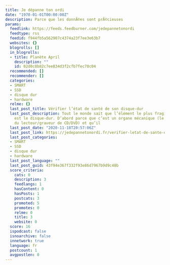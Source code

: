 ```yaml
---
title: Je dépanne ton ordi
date: "1970-01-01T00:00:00Z"
description: Parce que les donnÃ©es sont prÃ©cieuses
params:
  feedlink: https://feeds.feedburner.com/jedepannetonordi
  feedtype: rss
  feedid: f944fb5a562907c4374a23f7ee3e63b7
  websites: {}
  blogrolls: []
  in_blogrolls:
  - title: Planète April
    description: ""
    id: 02d0c8b82c7ee834d3f2cfb7fec70c04
  recommended: []
  recommender: []
  categories:
  - SMART
  - SSD
  - disque dur
  - hardware
  relme: {}
  last_post_title: Vérifier l’état de santé de son disque-dur
  last_post_description: Tout le monde sait que l’élément le plus fragile d’un ordinateur
    est le disque-dur. D’abord parce que c’est un organe mécanique (le seul en dehors
    du lecteur/graveur de CD/DVD) et qu’il
  last_post_date: "2020-11-18T20:57:06Z"
  last_post_link: https://jedepannetonordi.fr/verifier-letat-de-sante-de-son-disque-dur/
  last_post_categories:
  - SMART
  - SSD
  - disque dur
  - hardware
  last_post_language: ""
  last_post_guid: 43f94e367f332f93e86d7967b9d9c48b
  score_criteria:
    cats: 0
    description: 3
    feedlangs: 1
    hasContent: 0
    hasPosts: 1
    postcats: 3
    promoted: 5
    promotes: 0
    relme: 0
    title: 3
    website: 0
  score: 16
  ispodcast: false
  isnoarchive: false
  innetwork: true
  language: fr
  postcount: 1
  avgpostlen: 0
---
```

